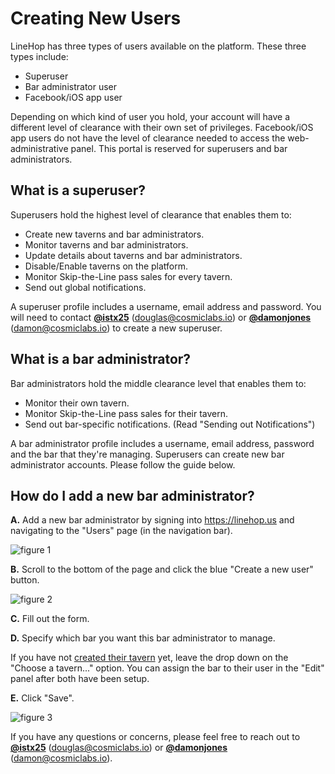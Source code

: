 # Creating New Users
LineHop has three types of users available on the platform. These three types include:

- Superuser
- Bar administrator user
- Facebook/iOS app user

Depending on which kind of user you hold, your account will have a different level of clearance with their own set of privileges. Facebook/iOS app users do not have the level of clearance needed to access the web-administrative panel. This portal is reserved for superusers and bar administrators.

## What is a superuser?
Superusers hold the highest level of clearance that enables them to:

- Create new taverns and bar administrators.
- Monitor taverns and bar administrators.
- Update details about taverns and bar administrators.
- Disable/Enable taverns on the platform.
- Monitor Skip-the-Line pass sales for every tavern.
- Send out global notifications.

A superuser profile includes a username, email address and password. You will need to contact **[@istx25](https://www.github.com/istx25)** ([douglas@cosmiclabs.io](mailto:douglas@cosmiclabs.io)) or **[@damonjones](https://www.github.com/damonjones)** ([damon@cosmiclabs.io](mailto:damon@cosmiclabs.io)) to create a new superuser.

## What is a bar administrator?
Bar administrators hold the middle clearance level that enables them to:

- Monitor their own tavern.
- Monitor Skip-the-Line pass sales for their tavern.
- Send out bar-specific notifications. (Read "Sending out Notifications")

A bar administrator profile includes a username, email address, password and the bar that they're managing. Superusers can create new bar administrator accounts. Please follow the guide below.

## How do I add a new bar administrator?
**A.** Add a new bar administrator by signing into https://linehop.us and navigating to the "Users" page (in the navigation bar). 

![figure 1](https://cloud.githubusercontent.com/assets/6799989/9496286/7f161fe8-4c07-11e5-9c8b-4a3783e152d6.png)

**B.** Scroll to the bottom of the page and click the blue "Create a new user" button.

![figure 2](https://cloud.githubusercontent.com/assets/6799989/9496313/af7a7030-4c07-11e5-8286-2524d7e5e82e.png)

**C.** Fill out the form.

**D.** Specify which bar you want this bar administrator to manage. 

If you have not [created their tavern](https://github.com/linehop/guides/blob/master/Guides/creating-new-taverns.md) yet, leave the drop down on the "Choose a tavern..." option. You can assign the bar to their user in the "Edit" panel after both have been setup.

**E.** Click "Save".

![figure 3](https://cloud.githubusercontent.com/assets/6799989/9493623/cf0ac602-4bf8-11e5-9b27-db1ffeb94a7a.png)

If you have any questions or concerns, please feel free to reach out to **[@istx25](https://www.github.com/istx25)** ([douglas@cosmiclabs.io](mailto:douglas@cosmiclabs.io)) or **[@damonjones](https://www.github.com/damonjones)** ([damon@cosmiclabs.io](mailto:damon@cosmiclabs.io)).
